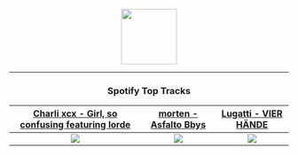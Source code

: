 <p align="center">
  <a href="https://www.tobiasmichael.de">
    <img src="https://tobiasmichael.de/assets/logo.gif" width="100" height="100"/>
  </a>
</p>

---

<h3 align="center">Spotify Top Tracks</h3>

[Charli xcx - Girl, so confusing featuring lorde](https://open.spotify.com/track/7srqyRb5plksW5k65itXDB)|[morten - Asfalto Bbys](https://open.spotify.com/track/72rH7RhomC4EHJ3rg675d2)|[Lugatti - VIER HÄNDE](https://open.spotify.com/track/3VvJRG9j9SMwDUnjSeU1ti)
:---:|:----:|:----:
<img src="https://i.scdn.co/image/ab67616d00001e0255a1e72ba425c60a02a9bb47"/>|<img src="https://i.scdn.co/image/ab67616d00001e020c75a5656a3d4bc071ee8ea9"/>|<img src="https://i.scdn.co/image/ab67616d00001e026c7251feda5d801343c5844a"/>